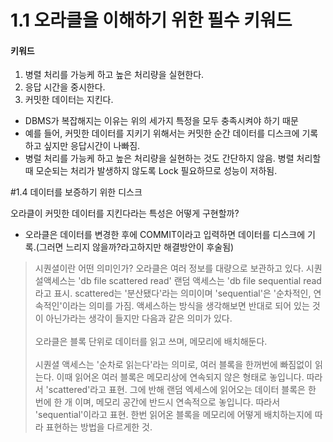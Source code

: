 # 1.1 오라클을 이해하기 위한 필수 키워드

#### 키워드
1. 병렬 처리를 가능케 하고 높은 처리량을 실현한다.
2. 응답 시간을 중시한다.
3. 커밋한 데이터는 지킨다.

- DBMS가 복잡해지는 이유는 위의 세가지 특정을 모두 충족시켜야 하기 때문
- 예를 들어, 커밋한 데이터를 지키기 위해서는 커밋한 순간 데이터를 디스크에 기록하고 싶지만 응답시간이 나빠짐.
- 병럴 처리를 가능케 하고 높은 처리량을 실현하는 것도 간단하지 않음. 병렬 처리할 때 모순되는 처리가 발생하지 않도록 Lock 필요하므로 성능이 저하됨.

#1.4 데이터를 보증하기 위한 디스크

오라클이 커밋한 데이터를 지킨다라는 특성은 어떻게 구현할까?

- 오라클은 데이터를 변경한 후에 COMMIT이라고 입력하면 데이터를 디스크에 기록.(그러면 느리지 않을까?라고하지만 해결방안이 후술됨)


> 시퀀셜이란 어떤 의미인가?
> 오라클은 여러 정보를 대량으로 보관하고 있다. 시퀀설액세스는 'db file scattered read' 랜덤 액세스는 'db file sequential read 라고 표시. scattered는 '분산됐다'라는 의미이며 'sequential'은 '순차적인, 연속적인'이라는 의미를 가짐. 액세스하는 방식을 생각해보면 반대로 되어 있는 것이 아닌가라는 생각이 들지만 다음과 같은 의미가 있다.
> <br><br>오라클은 블록 단위로 데이터를 읽고 쓰며, 메모리에 배치해둔다.
> <br><br> 시퀀셜 액세스는 '순차로 읽는다'라는 의미로, 여러 블록을 한꺼번에 빠짐없이 읽는다. 이때 읽어온 여러 블록은 메모리상에 연속되지 않은 형태로 놓입니다. 따라서 'scattered'라고 표현. 그에 반해 랜덤 엑세스에 읽어오는 데이터 블록은 한 번에 한 개 이며, 메모리 공간에 반드시 연속적으로 놓입니다. 따라서 'sequential'이라고 표현. 한번 읽어온 블록을 메모리에 어떻게 배치하는지에 따라 표현하는 방법을 다르게한 것.
